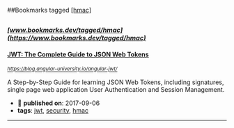##Bookmarks tagged [[hmac]](https://www.bookmarks.dev?q=[hmac])

_<sup><sup>[www.bookmarks.dev/tagged/hmac](https://www.bookmarks.dev/tagged/hmac)</sup></sup>_
---
#### [JWT: The  Complete Guide to JSON Web Tokens](https://blog.angular-university.io/angular-jwt/)
_<sup>https://blog.angular-university.io/angular-jwt/</sup>_

A Step-by-Step Guide for learning JSON Web Tokens, including signatures,  single page web application User Authentication and Session Management.
* :calendar: **published on**: 2017-09-06
* **tags**: [jwt](../tagged/jwt.md), [security](../tagged/security.md), [hmac](../tagged/hmac.md)
---
